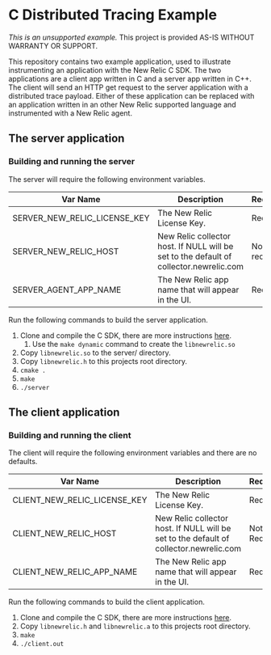 # C Distributed Tracing Example

*This is an unsupported example.* This project is provided AS-IS WITHOUT
WARRANTY OR SUPPORT.

This repository contains two example application, used to 
illustrate instrumenting an application with the New Relic 
C SDK. The two applications are a client app written in C 
and a server app written in C++. The client will send an 
HTTP get request to the server application with a distributed
trace payload. Either of these application can be replaced with
an application written in an other New Relic supported language
and instrumented with a New Relic agent. 

## The server application

### Building and running the server

The server will require the following environment variables.

|       Var Name       | Description | Required |
| -------------------- | ----------- | ------------- |
| SERVER_NEW_RELIC_LICENSE_KEY | The New Relic License Key. | Required |
| SERVER_NEW_RELIC_HOST | New Relic collector host. If NULL will be set to the default of collector.newrelic.com | Not required |
| SERVER_AGENT_APP_NAME | The New Relic app name that will appear in the UI. | Required |

Run the following commands to build the server application.

1. Clone and compile the C SDK, there are more instructions [here](https://github.com/newrelic/c-sdk).
    1. Use the `make dynamic` command to create the `libnewrelic.so`
1. Copy `libnewrelic.so` to the server/ directory.
1. Copy `libnewrelic.h` to this projects root directory.
1. `cmake .`
1. `make`
1. `./server`

## The client application

### Building and running the client

The client will require the following environment variables and there are no defaults.

|       Var Name       | Description | Required |
| -------------------- | ----------- | -------- | 
| CLIENT_NEW_RELIC_LICENSE_KEY | The New Relic License Key. | Required | 
| CLIENT_NEW_RELIC_HOST | New Relic collector host. If NULL will be set to the default of collector.newrelic.com | Not Required |
| CLIENT_NEW_RELIC_APP_NAME | The New Relic app name that will appear in the UI. | Required |

Run the following commands to build the client application.

1. Clone and compile the C SDK, there are more instructions [here](https://github.com/newrelic/c-sdk).
1. Copy `libnewrelic.h` and `libnewrelic.a` to this projects root directory.
1. `make`
1. `./client.out`
